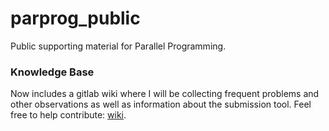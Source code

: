 # parprog_public

Public supporting material for Parallel Programming.

### Knowledge Base
Now includes a gitlab wiki where I will be collecting frequent problems and 
other observations as well as information about the submission tool. Feel free
to help contribute: [wiki](https://gitlab.lrz.de/lrr-tum/teaching/parprog/parprog_public/-/wikis/home).